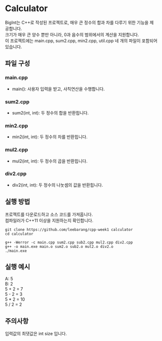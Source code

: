 # Calculator
BigInt는 C++로 작성된 프로젝트로, 매우 큰 정수의 합과 차를 다루기 위한 기능을 제공합니다.   
크기가 매우 큰 양수 뿐만 아니라, 0과 음수의 범위에서의 계산을 지원합니다.   
이 프로젝트에는 main.cpp, sum2.cpp, min2.cpp, util.cpp 네 개의 파일이 포함되어 있습니다.   

## 파일 구성
### main.cpp
* main(): 사용자 입력을 받고, 사칙연산을 수행합니다.
### sum2.cpp
* sum2(int, int): 두 정수의 합을 반환힙니다.
### min2.cpp
* min2(int, int): 두 정수의 차를 반환힙니다.
### mul2.cpp
* mul2(int, int): 두 정수의 곱을 반환힙니다.
### div2.cpp
* div2(int, int): 두 정수의 나눗셈의 값을 반환힙니다.

## 실행 방법
프로젝트를 다운로드하고 소스 코드를 가져옵니다.   
컴파일러가 C++11 이상을 지원하는지 확인합니다.

```
git clone https://github.com/leebarang/cpp-week1 calculator
cd calculator

g++ -Werror -c main.cpp sum2.cpp sub2.cpp mul2.cpp div2.cpp
g++ -o main.exe main.o sum2.o sub2.o mul2.o div2.o
./main.exe
```

## 실행 예시
A: 5   
B: 2   
5 + 2 = 7   
5 - 2 = 3   
5 * 2 = 10   
5 / 2 = 2   


## 주의사항
입력값의 최댓값은 int size 입니다.
